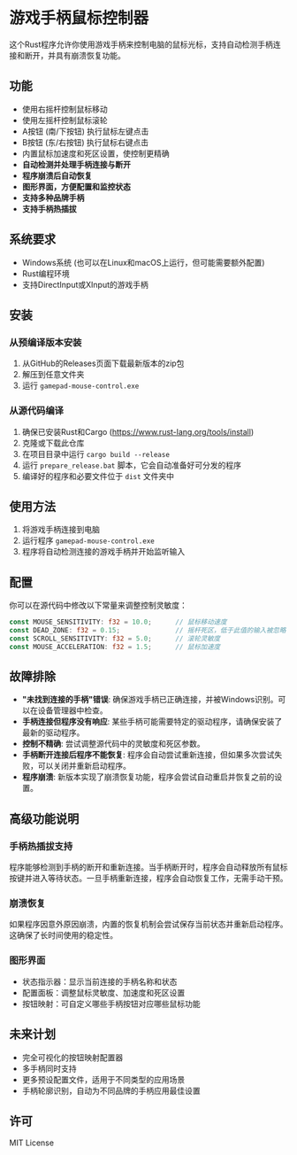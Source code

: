 # 游戏手柄鼠标控制器

这个Rust程序允许你使用游戏手柄来控制电脑的鼠标光标，支持自动检测手柄连接和断开，并具有崩溃恢复功能。

## 功能

- 使用右摇杆控制鼠标移动
- 使用左摇杆控制鼠标滚轮
- A按钮 (南/下按钮) 执行鼠标左键点击
- B按钮 (东/右按钮) 执行鼠标右键点击
- 内置鼠标加速度和死区设置，使控制更精确
- **自动检测并处理手柄连接与断开**
- **程序崩溃后自动恢复**
- **图形界面，方便配置和监控状态**
- **支持多种品牌手柄**
- **支持手柄热插拔**

## 系统要求

- Windows系统 (也可以在Linux和macOS上运行，但可能需要额外配置)
- Rust编程环境
- 支持DirectInput或XInput的游戏手柄

## 安装

### 从预编译版本安装

1. 从GitHub的Releases页面下载最新版本的zip包
2. 解压到任意文件夹
3. 运行 `gamepad-mouse-control.exe`

### 从源代码编译

1. 确保已安装Rust和Cargo (https://www.rust-lang.org/tools/install)
2. 克隆或下载此仓库
3. 在项目目录中运行 `cargo build --release`
4. 运行 `prepare_release.bat` 脚本，它会自动准备好可分发的程序
5. 编译好的程序和必要文件位于 `dist` 文件夹中

## 使用方法

1. 将游戏手柄连接到电脑
2. 运行程序 `gamepad-mouse-control.exe`
3. 程序将自动检测连接的游戏手柄并开始监听输入

## 配置

你可以在源代码中修改以下常量来调整控制灵敏度：

```rust
const MOUSE_SENSITIVITY: f32 = 10.0;      // 鼠标移动速度
const DEAD_ZONE: f32 = 0.15;              // 摇杆死区，低于此值的输入被忽略
const SCROLL_SENSITIVITY: f32 = 5.0;      // 滚轮灵敏度
const MOUSE_ACCELERATION: f32 = 1.5;      // 鼠标加速度
```

## 故障排除

- **"未找到连接的手柄"错误**: 确保游戏手柄已正确连接，并被Windows识别。可以在设备管理器中检查。
- **手柄连接但程序没有响应**: 某些手柄可能需要特定的驱动程序，请确保安装了最新的驱动程序。
- **控制不精确**: 尝试调整源代码中的灵敏度和死区参数。
- **手柄断开连接后程序不能恢复**: 程序会自动尝试重新连接，但如果多次尝试失败，可以关闭并重新启动程序。
- **程序崩溃**: 新版本实现了崩溃恢复功能，程序会尝试自动重启并恢复之前的设置。

## 高级功能说明

### 手柄热插拔支持
程序能够检测到手柄的断开和重新连接。当手柄断开时，程序会自动释放所有鼠标按键并进入等待状态。一旦手柄重新连接，程序会自动恢复工作，无需手动干预。

### 崩溃恢复
如果程序因意外原因崩溃，内置的恢复机制会尝试保存当前状态并重新启动程序。这确保了长时间使用的稳定性。

### 图形界面
- 状态指示器：显示当前连接的手柄名称和状态
- 配置面板：调整鼠标灵敏度、加速度和死区设置
- 按钮映射：可自定义哪些手柄按钮对应哪些鼠标功能

## 未来计划

- 完全可视化的按钮映射配置器
- 多手柄同时支持
- 更多预设配置文件，适用于不同类型的应用场景
- 手柄轮廓识别，自动为不同品牌的手柄应用最佳设置

## 许可

MIT License
